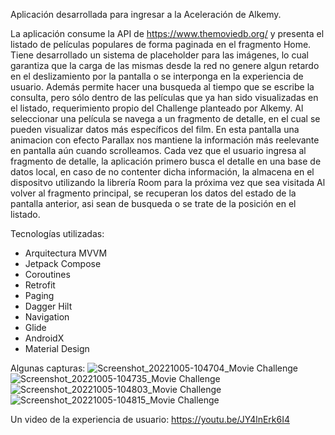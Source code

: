 Aplicación desarrollada para ingresar a la Aceleración de Alkemy.

La aplicación consume la API de https://www.themoviedb.org/ y presenta el listado de películas populares de forma paginada en el fragmento Home. Tiene desarrollado un sistema de placeholder para las imágenes, lo cual garantiza que la carga de las mismas desde la red no genere algun retardo en el deslizamiento por la pantalla o se interponga en la experiencia de usuario.
Además permite hacer una busqueda al tiempo que se escribe la consulta, pero sólo dentro de las películas que ya han sido visualizadas en el listado, requerimiento propio del Challenge planteado por Alkemy. 
Al seleccionar una película se navega a un fragmento de detalle, en el cual se pueden visualizar datos más específicos del film. En esta pantalla una animacion con efecto Parallax nos mantiene la información más reelevante en pantalla aún cuando scrolleamos. 
Cada vez que el usuario ingresa al fragmento de detalle, la aplicación primero busca el detalle en una base de datos local, en caso de no contenter dicha información, la almacena en el dispositvo utilizando la librería Room para la próxima vez que sea visitada
Al volver al fragmento principal, se recuperan los datos del estado de la pantalla anterior, asi sean de busqueda o se trate de la posición en el listado.

Tecnologías utilizadas:
- Arquitectura MVVM
- Jetpack Compose
- Coroutines
- Retrofit
- Paging
- Dagger Hilt
- Navigation
- Glide
- AndroidX
- Material Design

Algunas capturas:
![Screenshot_20221005-104704_Movie Challenge](https://user-images.githubusercontent.com/100050838/194088409-177cce90-d20f-41dc-84bc-fd32d97fd443.jpg)
![Screenshot_20221005-104735_Movie Challenge](https://user-images.githubusercontent.com/100050838/194088418-591f7d85-6aa3-41a6-b50a-077713877c07.jpg)
![Screenshot_20221005-104803_Movie Challenge](https://user-images.githubusercontent.com/100050838/194088419-8d0e2b36-bf37-43cf-9887-4c1d7937b45b.jpg)
![Screenshot_20221005-104815_Movie Challenge](https://user-images.githubusercontent.com/100050838/194088423-f7b6130b-ef1f-439c-90a4-e296817a7f51.jpg)

Un video de la experiencia de usuario:
https://youtu.be/JY4lnErk6I4
